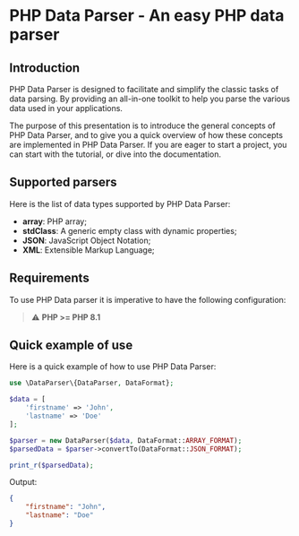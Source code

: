 # PHP Data Parser - An easy PHP data parser

## Introduction
PHP Data Parser is designed to facilitate and simplify the classic tasks of data parsing. By providing an all-in-one toolkit to help you parse the various data used in your applications.

The purpose of this presentation is to introduce the general concepts of PHP Data Parser, and to give you a quick overview of how these concepts are implemented in PHP Data Parser. If you are eager to start a project, you can start with the tutorial, or dive into the documentation.

## Supported parsers
Here is the list of data types supported by PHP Data Parser:

- **array**: PHP array;
- **stdClass**: A generic empty class with dynamic properties;
- **JSON**: JavaScript Object Notation;
- **XML**: Extensible Markup Language;

## Requirements

To use PHP Data parser it is imperative to have the following configuration:

> :warning: **PHP >= PHP 8.1**

## Quick example of use

Here is a quick example of how to use PHP Data Parser:

```php
use \DataParser\{DataParser, DataFormat};

$data = [
	'firstname' => 'John',
	'lastname' => 'Doe'
];

$parser = new DataParser($data, DataFormat::ARRAY_FORMAT);
$parsedData = $parser->convertTo(DataFormat::JSON_FORMAT);

print_r($parsedData);

```

Output:
```json
{
	"firstname": "John",
	"lastname": "Doe"
}
```
